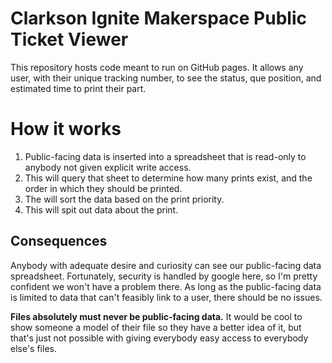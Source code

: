 # Clarkson Ignite Makerspace Public Ticket Viewer

This repository hosts code meant to run on GitHub pages. It allows any user, with their unique tracking number, to see the status, que position, and estimated time to print their part.

# How it works

1. Public-facing data is inserted into a spreadsheet that is read-only to anybody not given explicit write access.
2. This will query that sheet to determine how many prints exist, and the order in which they should be printed.
3. The will sort the data based on the print priority.
4. This will spit out data about the print.

## **Consequences**

Anybody with adequate desire and curiosity can see our public-facing data spreadsheet. Fortunately, security is handled by google here, so I'm pretty confident we won't have a problem there. As long as the public-facing data is limited to data that can't feasibly link to a user, there should be no issues.

**Files absolutely must never be public-facing data.** It would be cool to show someone a model of their file so they have a better idea of it, but that's just not possible with giving everybody easy access to everybody else's files.
